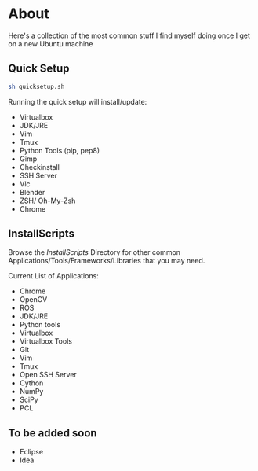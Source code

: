 
About
=====

Here's a collection of the most common stuff I find myself doing once I get on a new Ubuntu machine

Quick Setup
-------------

```sh
sh quicksetup.sh
```

Running the quick setup will install/update:

* Virtualbox
* JDK/JRE
* Vim
* Tmux
* Python Tools (pip, pep8)
* Gimp
* Checkinstall
* SSH Server
* Vlc
* Blender
* ZSH/ Oh-My-Zsh
* Chrome

InstallScripts
----------------

Browse the *InstallScripts* Directory for other common Applications/Tools/Frameworks/Libraries that you may need.

Current List of Applications:
* Chrome
* OpenCV
* ROS
* JDK/JRE
* Python tools
* Virtualbox
* Virtualbox Tools
* Git
* Vim
* Tmux
* Open SSH Server
* Cython
* NumPy
* SciPy
* PCL

To be added soon
----------------
* Eclipse
* Idea
